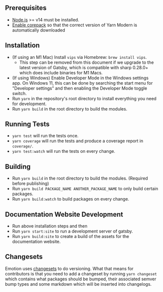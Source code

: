 ## Prerequisites

- [Node.js](http://nodejs.org/) >= v14 must be installed.
- [Enable corepack](https://yarnpkg.com/getting-started/install) so that the correct version of Yarn Modern is automatically downloaded

## Installation

- (If using an M1 Mac) Install `vips` via Homebrew: `brew install vips`.
  - This step can be removed from this document if we upgrade to the latest
    version of Gatsby, which is compatible with sharp 0.28.0+ which does include
    binaries for M1 Macs.
- (If using Windows) Enable Developer Mode in the Windows settings app. On Windows 11, this can be done by searching the start menu for "Developer settings" and then enabling the Developer Mode toggle switch.
- Run `yarn` in the repository's root directory to install everything you need for development.
- Run `yarn build` in the root directory to build the modules.

## Running Tests

- `yarn test` will run the tests once.
- `yarn coverage` will run the tests and produce a coverage report in `coverage/`.
- `yarn test:watch` will run the tests on every change.

## Building

- Run `yarn build` in the root directory to build the modules. (Required before publishing)
- Run `yarn build PACKAGE_NAME ANOTHER_PACKAGE_NAME` to only build certain packages.
- Run `yarn build:watch` to build packages on every change.

## Documentation Website Development

- Run above installation steps and then
- Run `yarn start:site` to run a development server of gatsby.
- Run `yarn build:site` to create a build of the assets for the documentation website.

## Changesets

Emotion uses [changesets](https://github.com/Noviny/changesets) to do versioning. What that means for contributors is that you need to add a changeset by running `yarn changeset` which contains what packages should be bumped, their associated semver bump types and some markdown which will be inserted into changelogs.
